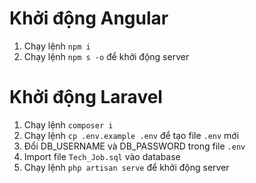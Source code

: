 # Khởi động Angular
1. Chạy lệnh ```npm i```
2. Chạy lệnh ```npm s -o``` để khởi động server

# Khởi động Laravel
1. Chạy lệnh ```composer i```
2. Chạy lệnh ```cp .env.example .env``` để tạo file ```.env``` mới
3. Đổi DB_USERNAME và DB_PASSWORD trong file ```.env```
4. Import file ```Tech_Job.sql``` vào database
5. Chạy lệnh ``php artisan serve`` để khởi động server
